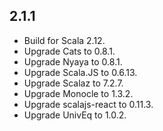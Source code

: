 ## 2.1.1

* Build for Scala 2.12.
* Upgrade Cats          to 0.8.1.
* Upgrade Nyaya         to 0.8.1.
* Upgrade Scala.JS      to 0.6.13.
* Upgrade Scalaz        to 7.2.7.
* Upgrade Monocle       to 1.3.2.
* Upgrade scalajs-react to 0.11.3.
* Upgrade UnivEq        to 1.0.2.


